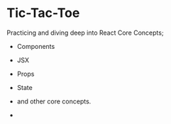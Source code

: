 # Tic-Tac-Toe

Practicing and diving deep into React Core Concepts; 
- Components
- JSX
- Props
- State
- and other core concepts.

- 